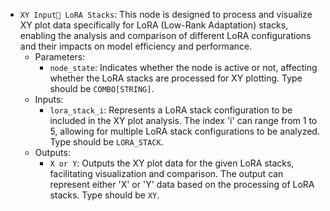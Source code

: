 - `XY Input LoRA Stacks`: This node is designed to process and visualize XY plot data specifically for LoRA (Low-Rank Adaptation) stacks, enabling the analysis and comparison of different LoRA configurations and their impacts on model efficiency and performance.
    - Parameters:
        - `node_state`: Indicates whether the node is active or not, affecting whether the LoRA stacks are processed for XY plotting. Type should be `COMBO[STRING]`.
    - Inputs:
        - `lora_stack_i`: Represents a LoRA stack configuration to be included in the XY plot analysis. The index 'i' can range from 1 to 5, allowing for multiple LoRA stack configurations to be analyzed. Type should be `LORA_STACK`.
    - Outputs:
        - `X or Y`: Outputs the XY plot data for the given LoRA stacks, facilitating visualization and comparison. The output can represent either 'X' or 'Y' data based on the processing of LoRA stacks. Type should be `XY`.

